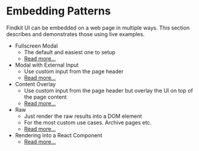 # Embedding Patterns

Findkit UI can be embedded on a web page in multiple ways. This section
describes and demonstrates those using live examples.

- Fullscreen Modal
  - The default and easiest one to setup
  - [Read more...](fullscreen)
- Modal with External Input
  - Use custom input from the page header
  - [Read more...](external-input)
- Content Overlay
  - Use custom input from the page header but overlay the UI on top of the page content
  - [Read more...](content-overlay)
- Raw
  - Just render the raw results into a DOM element
  - For the most custom use cases. Archive pages etc.
  - [Read more...](raw)
- Rendering into a React Component
  - [Read more...](react)
